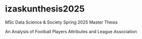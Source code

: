# izaskunthesis2025
MSc Data Science &amp; Society Spring 2025 Master Thesis 

An Analysis of Football Players Attributes and League Association
